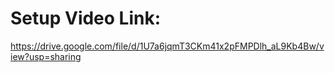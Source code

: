 # Setup Video Link: <br/>
https://drive.google.com/file/d/1U7a6jqmT3CKm41x2pFMPDlh_aL9Kb4Bw/view?usp=sharing
